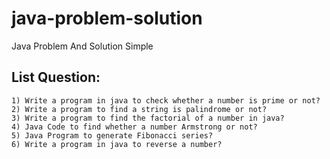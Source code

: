 # java-problem-solution
Java Problem And Solution Simple

## List Question:

    1) Write a program in java to check whether a number is prime or not?
    2) Write a program to find a string is palindrome or not? 
    3) Write a program to find the factorial of a number in java? 
    4) Java Code to find whether a number Armstrong or not? 
    5) Java Program to generate Fibonacci series?
    6) Write a program in java to reverse a number?  